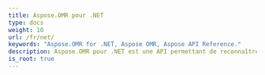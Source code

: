 ```yaml
---
title: Aspose.OMR pour .NET
type: docs
weight: 10
url: /fr/net/
keywords: "Aspose.OMR for .NET, Aspose OMR, Aspose API Reference."
description: Aspose.OMR pour .NET est une API permettant de reconnaître les marques optiques à partir d'images de feuilles numérisées OMR.
is_root: true
---
```

